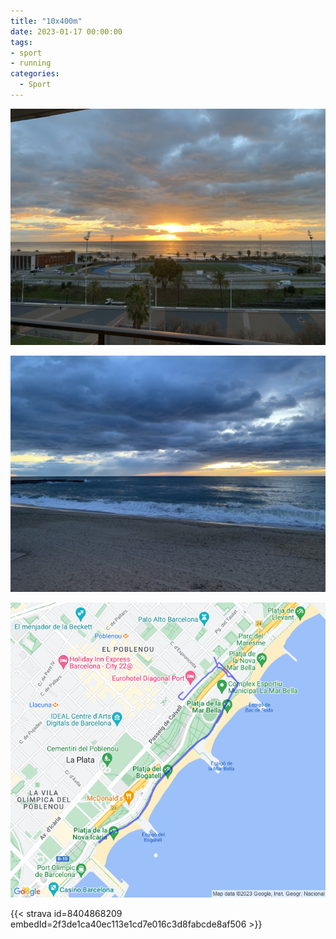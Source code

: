 ```yaml
---
title: "10x400m"
date: 2023-01-17 00:00:00
tags:
- sport
- running
categories:
  - Sport
---
```


![](images/IMG_1201.jpg)

![](images/IMG_1199.jpg)

![](images/20230117-activity-map.png)

{{< strava id=8404868209 embedId=2f3de1ca40ec113e1cd7e016c3d8fabcde8af506 >}}
